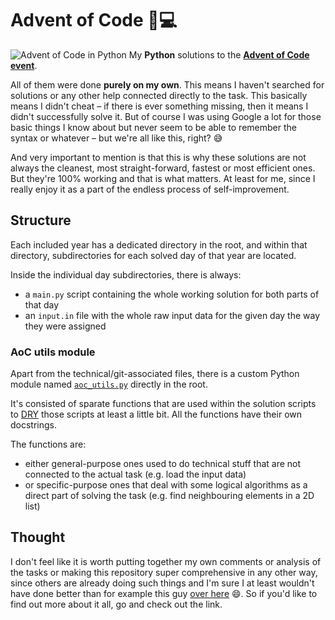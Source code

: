 # Advent of Code :sparkler::computer: 
![Advent of Code in Python](https://blog.pythondiscord.com/content/images/2021/03/AoC_banner.png "Advent of Code in Python")
My **Python** solutions to the **[Advent of Code event](https://adventofcode.com/)**.

All of them were done **purely on my own**. This means I haven't searched for solutions or any other help connected directly to the task. This basically means I didn't cheat – if there is ever something missing, then it means I didn't successfully solve it. But of course I was using Google a lot for those basic things I know about but never seem to be able to remember the syntax or whatever – but we're all like this, right? :sweat_smile:

And very important to mention is that this is why these solutions are not always the cleanest, most straight-forward, fastest or most efficient ones. But they're 100% working and that is what matters. At least for me, since I really enjoy it as a part of the endless process of self-improvement.

## Structure
Each included year has a dedicated directory in the root, and within that directory, subdirectories for each solved day of that year are located.

Inside the individual day subdirectories, there is always:
* a `main.py` script containing the whole working solution for both parts of that day
* an `input.in` file with the whole raw input data for the given day the way they were assigned

### AoC utils module
Apart from the technical/git-associated files, there is a custom Python module named [`aoc_utils.py`](/aoc_utils.py) directly in the root.

It's consisted of sparate functions that are used within the solution scripts to [DRY](https://en.wikipedia.org/wiki/Don%27t_repeat_yourself) those scripts at least a little bit. All the functions have their own docstrings.

The functions are:
* either general-purpose ones used to do technical stuff that are not connected to the actual task (e.g. load the input data)
* or specific-purpose ones that deal with some logical algorithms as a direct part of solving the task (e.g. find neighbouring elements in a 2D list)

## Thought
I don't feel like it is worth putting together my own comments or analysis of the tasks or making this repository super comprehensive in any other way, since others are already doing such things and I'm sure I at least wouldn't have done better than for example this guy [over here](https://github.com/mebeim/aoc) :smile:. So if you'd like to find out more about it all, go and check out the link.
